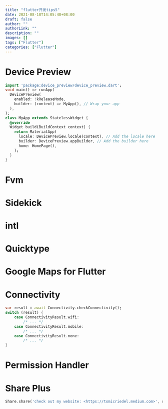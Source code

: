 ```yaml
---
title: "flutter开发tips5"
date: 2021-08-18T14:05:48+08:00
draft: false
author: ""
authorLink: ""
description: ""
images: []
tags: ["Flutter"]
categories: ["Flutter"]
---
```




# Device Preview





```dart
import 'package:device_preview/device_preview.dart';
void main() => runApp(
  DevicePreview(
    enabled: !kReleaseMode,
    builder: (context) => MyApp(), // Wrap your app
  ),
);
class MyApp extends StatelessWidget {
  @override
  Widget build(BuildContext context) {
    return MaterialApp(
      locale: DevicePreview.locale(context), // Add the locale here
      builder: DevicePreview.appBuilder, // Add the builder here
      home: HomePage(),
    );
  }
}
```



# Fvm

# Sidekick



# intl

# Quicktype

# Google Maps for Flutter

# Connectivity

```dart
var result = await Connectivity.checkConnectivity();
switch (result) {
	case ConnectivityResult.wifi:
		/* ... */
	case ConnectivityResult.mobile:
		/* ... */
	case ConnectivityResult.none:
		/* ... */
}
```



# Permission Handler

# Share Plus

```dart
Share.share('check out my website: <https://tomicriedel.medium.com>', subject: 'visit it ;)')
```



